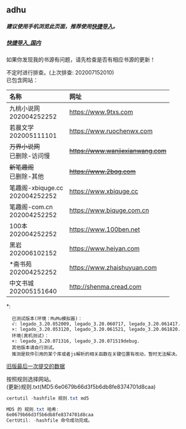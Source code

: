 ## adhu

##### 建议使用手机浏览此页面，推荐使用[快捷导入](yuedu://booksource/importonline?src=https://raw.githubusercontent.com/adhu2018/001/master/qa455355for3.txt)。  

##### [快捷导入_国内](yuedu://booksource/importonline?src=https://adhu2018.github.io/test/qa455355for3.txt)

如果你发现我的书源有问题，请先检查是否有相应书源的更新！

不定时进行排查。(上次排查: 202007152010)  
已包含网站：  

|名称|网址|
|:-|:-|
|九桃小说网<br/>202004252252|https://www.9txs.com|
|若晨文学<br/>202005111101|https://www.ruochenwx.com|
|~~万界小说网~~<br/>已删除-访问慢|~~https://www.wanjiexianwang.com~~|
|~~新笔趣阁~~<br/>已删除-其他|~~https://www.2bqg.com~~|
|笔趣阁-xbiquge.cc<br/>202004252252|https://www.xbiquge.cc|
|笔趣阁-com.cn<br/>202004252252|https://www.biquge.com.cn|
|100本<br/>202004252252|https://www.100ben.net|
|黑岩<br/>202006102152|https://www.heiyan.com|
|*斋书苑<br/>202004252252|https://www.zhaishuyuan.com|
|中文书城<br/>202005151640|http://shenma.cread.com|

*:

```
  已测试版本(环境：MuMu模拟器)：
  √: legado_3.20.052009, legado_3.20.060717, legado_3.20.061417.  
  ×: legado_3.20.053120, legado_3.20.061521, legado_3.20.061820.
  环境(真机测试)：
  ×: legado_3.20.071316, legado_3.20.071519debug.
  其他版本请自行测试。
  推测是软件引用的某个库或者js解析的相关函数在关键位置有改动，暂时无法解决。
```

[旧版最后一次提交的数据](https://github.com/adhu2018/adhu2018.github.io/blob/37b664efa0cd3164da112dc705ccaf75782dc8a9/test/index.md)

按照规则选择网站。   
(更新)规则.txt(MD5:6e0679b66d3f5b6db8fe8374701d8caa)

```powershell
certutil -hashfile 规则.txt md5

MD5 的 规则.txt 哈希:
6e0679b66d3f5b6db8fe8374701d8caa
CertUtil: -hashfile 命令成功完成。
```

